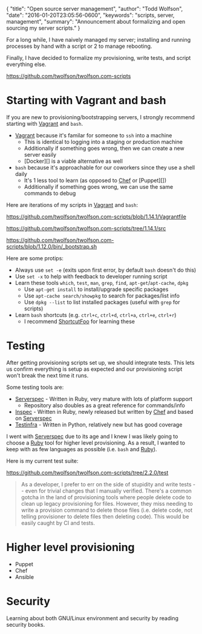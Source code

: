 {
  "title": "Open source server management",
  "author": "Todd Wolfson",
  "date": "2016-01-20T23:05:56-0600",
  "keywords": "scripts, server, management",
  "summary": "Announcement about formalizing and open sourcing my server scripts."
}

For a long while, I have naively managed my server; installing and running processes by hand with a script or 2 to manage rebooting.

Finally, I have decided to formalize my provisioning, write tests, and script everything else.

https://github.com/twolfson/twolfson.com-scripts

# Starting with Vagrant and bash
If you are new to provisioning/bootstrapping servers, I strongly recommend starting with [Vagrant][] and `bash`.

- [Vagrant][] because it's familar for someone to `ssh` into a machine
    - This is identical to logging into a staging or production machine
    - Additionally if something goes wrong, then we can create a new server easily
    - [Docker][] is a viable alternative as well
- `bash` because it's approachable for our coworkers since they use a shell daily
    - It's 1 less tool to learn (as opposed to [Chef][] or [Puppet][])
    - Additionally if something goes wrong, we can use the same commands to debug

[Vagrant]: https://www.vagrantup.com/

Here are iterations of my scripts in [Vagrant][] and `bash`:

https://github.com/twolfson/twolfson.com-scripts/blob/1.14.1/Vagrantfile

https://github.com/twolfson/twolfson.com-scripts/tree/1.14.1/src

https://github.com/twolfson/twolfson.com-scripts/blob/1.12.0/bin/_bootstrap.sh

Here are some protips:

- Always use `set -e` (exits upon first error, by default `bash` doesn't do this)
- Use `set -x` to help with feedback to developer running script
- Learn these tools `which`, `test`, `man`, `grep`, `find`, `apt-get`/`apt-cache`, `dpkg`
    - Use `apt-get install` to install/upgrade specific packages
    - Use `apt-cache search/showpkg` to search for packages/list info
    - Use `dpkg --list` to list installed packages (useful with `grep` for scripts)
- Learn `bash` shortcuts (e.g. `ctrl+c`, `ctrl+d`, `ctrl+a`, `ctrl+e`, `ctrl+r`)
    - I recommend [ShortcutFoo][] for learning these

[ShortcutFoo]: https://www.shortcutfoo.com/

# Testing
After getting provisioning scripts set up, we should integrate tests. This lets us confirm everything is setup as expected and our provisioning script won't break the next time it runs.

Some testing tools are:

- [Serverspec][] - Written in Ruby, very mature with lots of platform support
    - Repository also doubles as a great reference for commands/info
- [Inspec][] - Written in Ruby, newly released but written by [Chef][] and based on [Serverspec][]
- [Testinfra][] - Written in Python, relatively new but has good coverage

[Serverspec]: http://serverspec.org/
[Chef]: https://www.chef.io/chef/
[Inspec]: https://github.com/chef/inspec
[Testinfra]: https://github.com/philpep/testinfra

I went with [Serverspec][] due to its age and I knew I was likely going to choose a [Ruby][] tool for higher level provisioning. As a result, I wanted to keep with as few languages as possible (i.e. `bash` and [Ruby][]).

Here is my current test suite:

https://github.com/twolfson/twolfson.com-scripts/tree/2.2.0/test

> As a developer, I prefer to err on the side of stupidity and write tests -- even for trivial changes that I manually verified. There's a common gotcha in the land of provisioning tools where people delete code to clean up legacy provisioning for files. However, they miss needing to write a provision command to delete those files (i.e. delete code, not telling provisioner to delete files then deleting code). This would be easily caught by CI and tests.

[Ruby]: https://www.ruby-lang.org/en/

# Higher level provisioning
- Puppet
- Chef
- Ansible

# Security
Learning about both GNU/Linux environment and security by reading security books.
